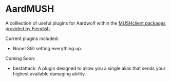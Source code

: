 # AardMUSH

A colllection of useful plugins for Aardwolf
 within the [MUSHclient packages provided by Fiendish][fiendish-mushclient].

Current plugins included:
 - None! Still setting everything up.

Coming Soon:
 - bestattack: A plugin designed to allow you a single alias that sends your highest available damaging ability.

[fiendish-mushclient]: https://github.com/fiendish/aardwolfclientpackage
